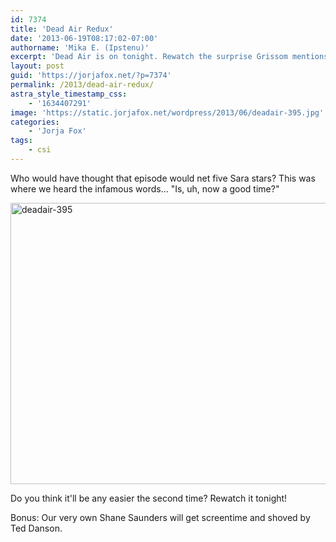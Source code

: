 ```yaml
---
id: 7374
title: 'Dead Air Redux'
date: '2013-06-19T08:17:02-07:00'
authorname: 'Mika E. (Ipstenu)'
excerpt: 'Dead Air is on tonight. Rewatch the surprise Grissom mentions.'
layout: post
guid: 'https://jorjafox.net/?p=7374'
permalink: /2013/dead-air-redux/
astra_style_timestamp_css:
    - '1634407291'
image: 'https://static.jorjafox.net/wordpress/2013/06/deadair-395.jpg'
categories:
    - 'Jorja Fox'
tags:
    - csi
---
```


Who would have thought that episode would net five Sara stars? This was where we heard the infamous words... "Is, uh, now a good time?"

<img class="aligncenter size-full wp-image-7376" alt="deadair-395" src="//static.jorjafox.net/wordpress/2013/06/deadair-395.jpg" width="800" height="450" />

Do you think it'll be any easier the second time? Rewatch it tonight!

Bonus: Our very own Shane Saunders will get screentime and shoved by Ted Danson.
